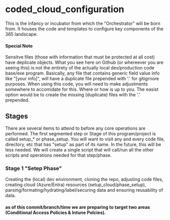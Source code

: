 # coded_cloud_configuration

This is the infancy or incubator from which the "Orchestrator" will be born from. It houses the code and templates to configure key components of the 365 landscape.

#### Special Note

Sensitve files (those with information that must be protected at all cost) have deplicate objects. What you see here on Github (or whereever you are seeing this) is not the entirety
of the actually local dev/production code base/exe program. Basically, any file that contains generic field value info like "[your info]", will have a duplicate file prepended with '.' for gitigrnore purposes. When using this code, you will need to make adjustments somewhere to accomidate for this. Where or how is up to you. The easist option would be to create the missing (duplicate) files with the '.' prepended.

## Stages

There are several items to attend to before any core operations are performed. The first segmented step or Stage of this program/project is called setup\_\* or phase_setup. You will want to visit any and every code file, directory, etc that has "setup" as part of its name. In the future, this will be less needed. We will create a single script that will call/run all the other scripts and operations needed for that step/phase.

### Stage 1 "Setep Phase"

Creating the (local) dev environment, cloning the repo, adjusting code files, creating cloud (Azure/Entra) resources (setup_cloud/phase_setup), parsing/formating/hydrating/label/securing data and ensuring reusability of data.

#### as of this commit/branch/time we are preparing to target two areas (Conditional Access Policies & Intune Polcies).
